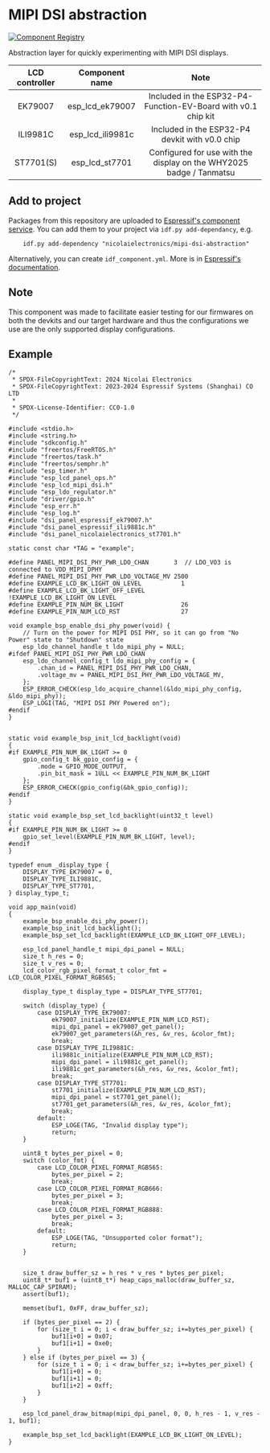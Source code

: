# MIPI DSI abstraction

[![Component Registry](https://components.espressif.com/components/nicolaielectronics/mipi_dsi_abstraction/badge.svg)](https://components.espressif.com/components/nicolaielectronics/mipi_dsi_abstraction)

Abstraction layer for quickly experimenting with MIPI DSI displays.

| LCD controller | Component name                    | Note                                                                |
| :------------: | :-------------------------------: | :-----------------------------------------------------------------: |
|     EK79007    | esp_lcd_ek79007                   | Included in the ESP32-P4-Function-EV-Board with v0.1 chip kit       |
|     ILI9981C   | esp_lcd_ili9981c                  | Included in the ESP32-P4 devkit with v0.0 chip                      |
|     ST7701(S)  | esp_lcd_st7701                    | Configured for use with the display on the WHY2025 badge / Tanmatsu |

## Add to project

Packages from this repository are uploaded to [Espressif's component service](https://components.espressif.com/).
You can add them to your project via `idf.py add-dependancy`, e.g.

```
    idf.py add-dependency "nicolaielectronics/mipi-dsi-abstraction"
```

Alternatively, you can create `idf_component.yml`. More is in [Espressif's documentation](https://docs.espressif.com/projects/esp-idf/en/latest/esp32/api-guides/tools/idf-component-manager.html).

## Note

This component was made to facilitate easier testing for our firmwares on both the devkits and our target hardware and thus
the configurations we use are the only supported display configurations.

## Example

```
/*
 * SPDX-FileCopyrightText: 2024 Nicolai Electronics
 * SPDX-FileCopyrightText: 2023-2024 Espressif Systems (Shanghai) CO LTD
 *
 * SPDX-License-Identifier: CC0-1.0
 */

#include <stdio.h>
#include <string.h>
#include "sdkconfig.h"
#include "freertos/FreeRTOS.h"
#include "freertos/task.h"
#include "freertos/semphr.h"
#include "esp_timer.h"
#include "esp_lcd_panel_ops.h"
#include "esp_lcd_mipi_dsi.h"
#include "esp_ldo_regulator.h"
#include "driver/gpio.h"
#include "esp_err.h"
#include "esp_log.h"
#include "dsi_panel_espressif_ek79007.h"
#include "dsi_panel_espressif_ili9881c.h"
#include "dsi_panel_nicolaielectronics_st7701.h"

static const char *TAG = "example";

#define PANEL_MIPI_DSI_PHY_PWR_LDO_CHAN       3  // LDO_VO3 is connected to VDD_MIPI_DPHY
#define PANEL_MIPI_DSI_PHY_PWR_LDO_VOLTAGE_MV 2500
#define EXAMPLE_LCD_BK_LIGHT_ON_LEVEL           1
#define EXAMPLE_LCD_BK_LIGHT_OFF_LEVEL          !EXAMPLE_LCD_BK_LIGHT_ON_LEVEL
#define EXAMPLE_PIN_NUM_BK_LIGHT                26
#define EXAMPLE_PIN_NUM_LCD_RST                 27

void example_bsp_enable_dsi_phy_power(void) {
    // Turn on the power for MIPI DSI PHY, so it can go from "No Power" state to "Shutdown" state
    esp_ldo_channel_handle_t ldo_mipi_phy = NULL;
#ifdef PANEL_MIPI_DSI_PHY_PWR_LDO_CHAN
    esp_ldo_channel_config_t ldo_mipi_phy_config = {
        .chan_id = PANEL_MIPI_DSI_PHY_PWR_LDO_CHAN,
        .voltage_mv = PANEL_MIPI_DSI_PHY_PWR_LDO_VOLTAGE_MV,
    };
    ESP_ERROR_CHECK(esp_ldo_acquire_channel(&ldo_mipi_phy_config, &ldo_mipi_phy));
    ESP_LOGI(TAG, "MIPI DSI PHY Powered on");
#endif
}


static void example_bsp_init_lcd_backlight(void)
{
#if EXAMPLE_PIN_NUM_BK_LIGHT >= 0
    gpio_config_t bk_gpio_config = {
        .mode = GPIO_MODE_OUTPUT,
        .pin_bit_mask = 1ULL << EXAMPLE_PIN_NUM_BK_LIGHT
    };
    ESP_ERROR_CHECK(gpio_config(&bk_gpio_config));
#endif
}

static void example_bsp_set_lcd_backlight(uint32_t level)
{
#if EXAMPLE_PIN_NUM_BK_LIGHT >= 0
    gpio_set_level(EXAMPLE_PIN_NUM_BK_LIGHT, level);
#endif
}

typedef enum _display_type {
    DISPLAY_TYPE_EK79007 = 0,
    DISPLAY_TYPE_ILI9881C,
    DISPLAY_TYPE_ST7701,
} display_type_t;

void app_main(void)
{
    example_bsp_enable_dsi_phy_power();
    example_bsp_init_lcd_backlight();
    example_bsp_set_lcd_backlight(EXAMPLE_LCD_BK_LIGHT_OFF_LEVEL);

    esp_lcd_panel_handle_t mipi_dpi_panel = NULL;
    size_t h_res = 0;
    size_t v_res = 0;
    lcd_color_rgb_pixel_format_t color_fmt = LCD_COLOR_PIXEL_FORMAT_RGB565;

    display_type_t display_type = DISPLAY_TYPE_ST7701;

    switch (display_type) {
        case DISPLAY_TYPE_EK79007:
            ek79007_initialize(EXAMPLE_PIN_NUM_LCD_RST);
            mipi_dpi_panel = ek79007_get_panel();
            ek79007_get_parameters(&h_res, &v_res, &color_fmt);
            break;
        case DISPLAY_TYPE_ILI9881C:
            ili9881c_initialize(EXAMPLE_PIN_NUM_LCD_RST);
            mipi_dpi_panel = ili9881c_get_panel();
            ili9881c_get_parameters(&h_res, &v_res, &color_fmt);
            break;
        case DISPLAY_TYPE_ST7701:
            st7701_initialize(EXAMPLE_PIN_NUM_LCD_RST);
            mipi_dpi_panel = st7701_get_panel();
            st7701_get_parameters(&h_res, &v_res, &color_fmt);
            break;
        default:
            ESP_LOGE(TAG, "Invalid display type");
            return;
    }

    uint8_t bytes_per_pixel = 0;
    switch (color_fmt) {
        case LCD_COLOR_PIXEL_FORMAT_RGB565:
            bytes_per_pixel = 2;
            break;
        case LCD_COLOR_PIXEL_FORMAT_RGB666:
            bytes_per_pixel = 3;
            break;
        case LCD_COLOR_PIXEL_FORMAT_RGB888:
            bytes_per_pixel = 3;
            break;
        default:
            ESP_LOGE(TAG, "Unsupported color format");
            return;
    }


    size_t draw_buffer_sz = h_res * v_res * bytes_per_pixel;
    uint8_t* buf1 = (uint8_t*) heap_caps_malloc(draw_buffer_sz, MALLOC_CAP_SPIRAM);
    assert(buf1);

    memset(buf1, 0xFF, draw_buffer_sz);

    if (bytes_per_pixel == 2) {
        for (size_t i = 0; i < draw_buffer_sz; i+=bytes_per_pixel) {
            buf1[i+0] = 0x07;
            buf1[i+1] = 0xe0;
        }
    } else if (bytes_per_pixel == 3) {
        for (size_t i = 0; i < draw_buffer_sz; i+=bytes_per_pixel) {
            buf1[i+0] = 0;
            buf1[i+1] = 0;
            buf1[i+2] = 0xff;
        }
    }

    esp_lcd_panel_draw_bitmap(mipi_dpi_panel, 0, 0, h_res - 1, v_res - 1, buf1);

    example_bsp_set_lcd_backlight(EXAMPLE_LCD_BK_LIGHT_ON_LEVEL);
}
```
